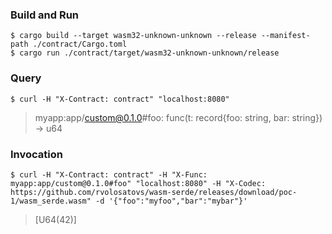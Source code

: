 ### Build and Run

```
$ cargo build --target wasm32-unknown-unknown --release --manifest-path ./contract/Cargo.toml
$ cargo run ./contract/target/wasm32-unknown-unknown/release
```

### Query

```
$ curl -H "X-Contract: contract" "localhost:8080"
```

> myapp:app/custom@0.1.0#foo: func(t: record{foo: string, bar: string}) -> u64

### Invocation

```
$ curl -H "X-Contract: contract" -H "X-Func: myapp:app/custom@0.1.0#foo" "localhost:8080" -H "X-Codec: https://github.com/rvolosatovs/wasm-serde/releases/download/poc-1/wasm_serde.wasm" -d '{"foo":"myfoo","bar":"mybar"}'
```

> [U64(42)]

